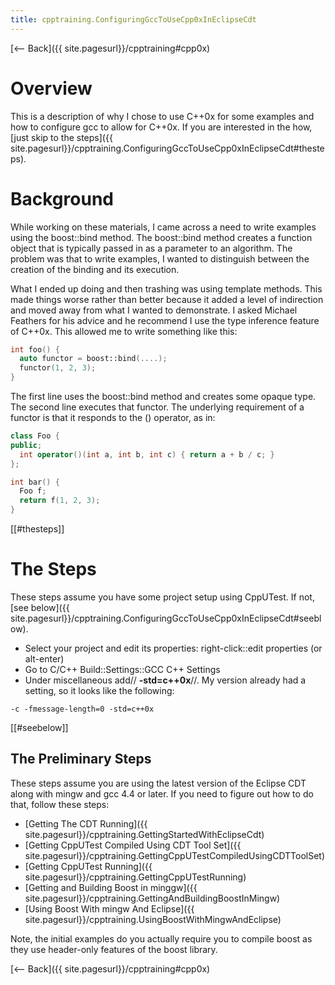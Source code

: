 ```yaml
---
title: cpptraining.ConfiguringGccToUseCpp0xInEclipseCdt
---
```

[<-- Back]({{ site.pagesurl}}/cpptraining#cpp0x)

# Overview
This is a description of why I chose to use C++0x for some examples and how to configure gcc to allow for C++0x. If you are interested in the how, [just skip to the steps]({{ site.pagesurl}}/cpptraining.ConfiguringGccToUseCpp0xInEclipseCdt#thesteps).

# Background
While working on these materials, I came across a need to write examples using the boost::bind method. The boost::bind method creates a function object that is typically passed in as a parameter to an algorithm. The problem was that to write examples, I wanted to distinguish between the creation of the binding and its execution. 

What I ended up doing and then trashing was using template methods. This made things worse rather than better because it added a level of indirection and moved away from what I wanted to demonstrate. I asked Michael Feathers for his advice and he recommend I use the type inference feature of C++0x. This allowed me to write something like this:
```cpp
int foo() {
  auto functor = boost::bind(....);
  functor(1, 2, 3);
}
```

The first line uses the boost::bind method and creates some opaque type. The second line executes that functor. The underlying requirement of a functor is that it responds to the () operator, as in:
```cpp
class Foo {
public;
  int operator()(int a, int b, int c) { return a + b / c; }
};

int bar() {
  Foo f;
  return f(1, 2, 3);
}
```
[[#thesteps]]
# The Steps
These steps assume you have some project setup using CppUTest. If not, [see below]({{ site.pagesurl}}/cpptraining.ConfiguringGccToUseCpp0xInEclipseCdt#seeblow).

* Select your project and edit its properties: right-click::edit properties (or alt-enter)
* Go to C/C++ Build::Settings::GCC C++ Settings
* Under miscellaneous add// **-std=c++0x**//. My version already had a setting, so it looks like the following:
```
-c -fmessage-length=0 -std=c++0x
```

[[#seebelow]]
## The Preliminary Steps

These steps assume you are using the latest version of the Eclipse CDT along with mingw and gcc 4.4 or later.  If you need to figure out how to do that, follow these steps:
* [Getting The CDT Running]({{ site.pagesurl}}/cpptraining.GettingStartedWithEclipseCdt)
* [Getting CppUTest Compiled Using CDT Tool Set]({{ site.pagesurl}}/cpptraining.GettingCppUTestCompiledUsingCDTToolSet)
* [Getting CppUTest Running]({{ site.pagesurl}}/cpptraining.GettingCppUTestRunning)
* [Getting and Building Boost in minggw]({{ site.pagesurl}}/cpptraining.GettingAndBuildingBoostInMingw)
* [Using Boost With mingw And Eclipse]({{ site.pagesurl}}/cpptraining.UsingBoostWithMingwAndEclipse)

Note, the initial examples do you actually require you to compile boost as they use header-only features of the boost library.

[<-- Back]({{ site.pagesurl}}/cpptraining#cpp0x)
